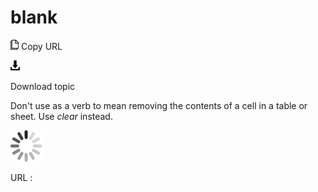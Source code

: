 # blank

![Copy URL](media/blank/Copy.png)
Copy URL

![Download](media/blank/Download.png)

Download topic

Don't use as a verb to mean removing the contents of a cell in a table or sheet. Use *clear* instead.

![In progress](media/blank/activity-large.gif)

URL :
